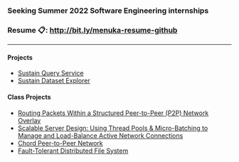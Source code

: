 ### Seeking Summer 2022 Software Engineering internships
### Resume :clipboard:: http://bit.ly/menuka-resume-github
<!--
**menuka94/menuka94** is a ✨ _special_ ✨ repository because its `README.md` (this file) appears on your GitHub profile.

- 🔭 I’m currently working on ...
- 🌱 I’m currently learning ...
- 👯 I’m looking to collaborate on ...
- 🤔 I’m looking for help with ...
- 💬 Ask me about ...
- 📫 How to reach me: ...
-->

---

#### Projects
- [Sustain Query Service](https://github.com/Project-Sustain/sustain-query-service)
- [Sustain Dataset Explorer](https://github.com/Project-Sustain/sustain-dataset-explorer)


#### Class Projects
- [Routing Packets Within a Structured Peer-to-Peer (P2P) Network Overlay](https://github.com/menuka94/cs455-HW-1)
- [Scalable Server Design: Using Thread Pools & Micro-Batching to Manage and Load-Balance Active Network Connections](https://github.com/menuka94/cs455-hw2)
- [Chord Peer-to-Peer Network](https://github.com/menuka94/chord-p2p)
- [Fault-Tolerant Distributed File System](https://github.com/menuka94/java-distributed-file-system)
